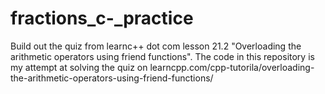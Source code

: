 # fractions_c-_practice
Build out the quiz from learnc++ dot com lesson 21.2 "Overloading the arithmetic operators using friend functions". The code in this repository is my attempt at solving the quiz on learncpp.com/cpp-tutorila/overloading-the-arithmetic-operators-using-friend-functions/ 
